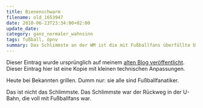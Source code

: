 ```yaml
---
title: Bienenschwarm
filename: old_1653947
date: 2010-06-23T23:34:00+02:00
update_date:
category: ganz_normaler_wahnsinn
tags: fußball, öpnv
summary: Das Schlimmste an der WM ist die mit Fußballfans überfüllte U-Bahn.
---
```

Dieser Eintrag wurde ursprünglich auf meinem [alten Blog veröffentlicht](https://stu.blogger.de/stories/1653947/). Dieser Eintrag hier ist eine Kopie mit kleinen technischen Anpassungen.

Heute bei Bekannten grillen. Dumm nur: sie alle sind Fußballfanatiker.

Das ist nicht das Schlimmste. Das Schlimmste war der Rückweg in der U-Bahn, die voll mit Fußballfans war.
